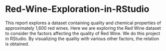 # Red-Wine-Exploration-in-RStudio

This report explores a dataset containing quality and chemical properties of approximately 1,600 red wines. Here we are exploring the Red Wine dataset to consider the factors affecting the quality of Red Wine. We do this project in RStudio. By visualizing the quality with various other factors, the relation is obtained.
